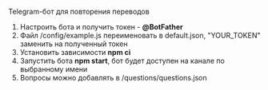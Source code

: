 Telegram-бот для повторения переводов

1. Настроить бота и получить токен - **@BotFather**
2. Файл /config/example.js переименовать в default.json, "YOUR_TOKEN" заменить на полученный токен
3. Установить зависимости **npm ci**
4. Запустить бота **npm start**, бот будет доступен на канале по выбранному имени
5. Вопросы можно добавлять в /questions/questions.json
